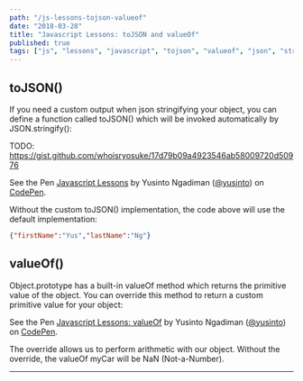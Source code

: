 ```yaml
---
path: "/js-lessons-tojson-valueof"
date: "2018-03-28"
title: "Javascript Lessons: toJSON and valueOf"
published: true
tags: ["js", "lessons", "javascript", "tojson", "valueof", "json", "stringify", "prototype", "object"]
---
```


## toJSON()
If you need a custom output when json stringifying your object, you can define
a function called toJSON() which will be invoked automatically by
JSON.stringify():

TODO: https://gist.github.com/whoisryosuke/17d79b09a4923546ab58009720d50976
<p data-height="376" data-theme-id="dark" data-slug-hash="KoZmLa" data-default-tab="js,result" data-user="yusinto" data-embed-version="2" data-pen-title="Javascript Lessons" class="codepen">See the Pen <a href="https://codepen.io/yusinto/pen/KoZmLa/">Javascript Lessons</a> by Yusinto Ngadiman (<a href="https://codepen.io/yusinto">@yusinto</a>) on <a href="https://codepen.io">CodePen</a>.</p>

Without the custom toJSON() implementation, the code above will use the default
implementation:

```json
{"firstName":"Yus","lastName":"Ng"}
```

## valueOf()
Object.prototype has a built-in valueOf method which returns the primitive value
of the object. You can override this method to return a custom primitive value
for your object:

<p data-height="372" data-theme-id="dark" data-slug-hash="YaYQyo" data-default-tab="js,result" data-user="yusinto" data-embed-version="2" data-pen-title="Javascript Lessons: valueOf" class="codepen">See the Pen <a href="https://codepen.io/yusinto/pen/YaYQyo/">Javascript Lessons: valueOf</a> by Yusinto Ngadiman (<a href="https://codepen.io/yusinto">@yusinto</a>) on <a href="https://codepen.io">CodePen</a>.</p>

The override allows us to perform arithmetic with our object. Without the override,
the valueOf myCar will be NaN (Not-a-Number).


---------------------------------------------------------------------------------------
